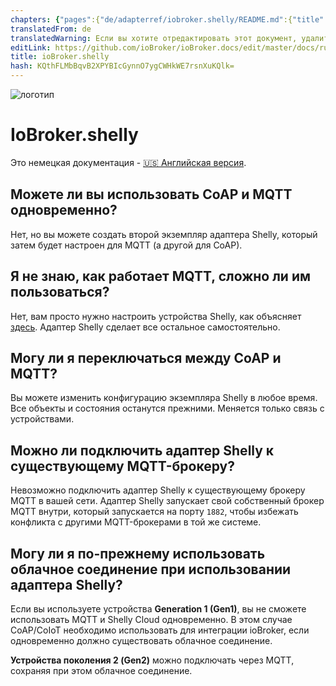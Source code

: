 ```yaml
---
chapters: {"pages":{"de/adapterref/iobroker.shelly/README.md":{"title":{"de":"ioBroker.shelly"},"content":"de/adapterref/iobroker.shelly/README.md"},"de/adapterref/iobroker.shelly/protocol-coap.md":{"title":{"de":"ioBroker.shelly"},"content":"de/adapterref/iobroker.shelly/protocol-coap.md"},"de/adapterref/iobroker.shelly/protocol-mqtt.md":{"title":{"de":"ioBroker.shelly"},"content":"de/adapterref/iobroker.shelly/protocol-mqtt.md"},"de/adapterref/iobroker.shelly/restricted-login.md":{"title":{"de":"ioBroker.shelly"},"content":"de/adapterref/iobroker.shelly/restricted-login.md"},"de/adapterref/iobroker.shelly/state-changes.md":{"title":{"de":"ioBroker.shelly"},"content":"de/adapterref/iobroker.shelly/state-changes.md"},"de/adapterref/iobroker.shelly/faq.md":{"title":{"de":"ioBroker.shelly"},"content":"de/adapterref/iobroker.shelly/faq.md"},"de/adapterref/iobroker.shelly/debug.md":{"title":{"de":"ioBroker.shelly"},"content":"de/adapterref/iobroker.shelly/debug.md"}}}
translatedFrom: de
translatedWarning: Если вы хотите отредактировать этот документ, удалите поле «translationFrom», в противном случае этот документ будет снова автоматически переведен
editLink: https://github.com/ioBroker/ioBroker.docs/edit/master/docs/ru/adapterref/iobroker.shelly/faq.md
title: ioBroker.shelly
hash: KQthFLMbBqvB2XPYBIcGynnO7ygCWHkWE7rsnXuKQlk=
---
```

![логотип](../../../de/admin/shelly.png)

# IoBroker.shelly
Это немецкая документация - [🇺🇸 Английская версия](../en/faq.md).

## Можете ли вы использовать CoAP и MQTT одновременно?
Нет, но вы можете создать второй экземпляр адаптера Shelly, который затем будет настроен для MQTT (а другой для CoAP).

## Я не знаю, как работает MQTT, сложно ли им пользоваться?
Нет, вам просто нужно настроить устройства Shelly, как объясняет [здесь](protocol-mqtt.md). Адаптер Shelly сделает все остальное самостоятельно.

## Могу ли я переключаться между CoAP и MQTT?
Вы можете изменить конфигурацию экземпляра Shelly в любое время. Все объекты и состояния останутся прежними. Меняется только связь с устройствами.

## Можно ли подключить адаптер Shelly к существующему MQTT-брокеру?
Невозможно подключить адаптер Shelly к существующему брокеру MQTT в вашей сети. Адаптер Shelly запускает свой собственный брокер MQTT внутри, который запускается на порту ``1882``, чтобы избежать конфликта с другими MQTT-брокерами в той же системе.

## Могу ли я по-прежнему использовать облачное соединение при использовании адаптера Shelly?
Если вы используете устройства **Generation 1 (Gen1)**, вы не сможете использовать MQTT и Shelly Cloud одновременно. В этом случае CoAP/CoIoT необходимо использовать для интеграции ioBroker, если одновременно должно существовать облачное соединение.

**Устройства поколения 2 (Gen2)** можно подключать через MQTT, сохраняя при этом облачное соединение.